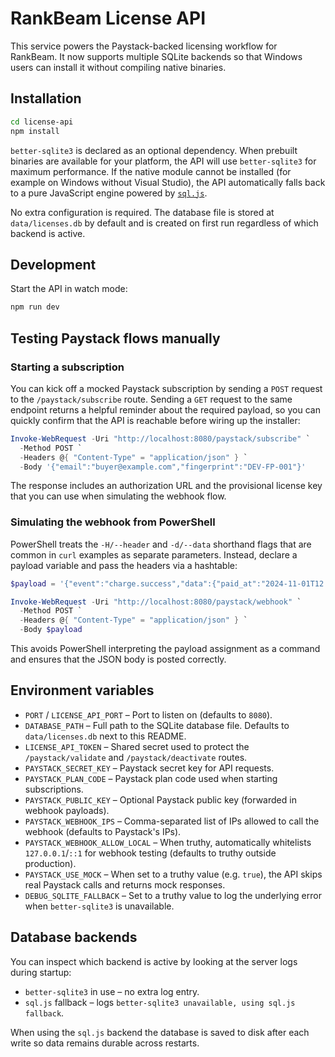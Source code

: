 # RankBeam License API

This service powers the Paystack-backed licensing workflow for RankBeam. It now supports multiple SQLite backends so that Windows users can install it without compiling native binaries.

## Installation

```bash
cd license-api
npm install
```

`better-sqlite3` is declared as an optional dependency. When prebuilt binaries are available for your platform, the API will use `better-sqlite3` for maximum performance. If the native module cannot be installed (for example on Windows without Visual Studio), the API automatically falls back to a pure JavaScript engine powered by [`sql.js`](https://github.com/sql-js/sql.js).

No extra configuration is required. The database file is stored at `data/licenses.db` by default and is created on first run regardless of which backend is active.

## Development

Start the API in watch mode:

```bash
npm run dev
```

## Testing Paystack flows manually

### Starting a subscription

You can kick off a mocked Paystack subscription by sending a `POST` request to the
`/paystack/subscribe` route. Sending a `GET` request to the same endpoint returns a
helpful reminder about the required payload, so you can quickly confirm that the
API is reachable before wiring up the installer:

```powershell
Invoke-WebRequest -Uri "http://localhost:8080/paystack/subscribe" `
  -Method POST `
  -Headers @{ "Content-Type" = "application/json" } `
  -Body '{"email":"buyer@example.com","fingerprint":"DEV-FP-001"}'
```

The response includes an authorization URL and the provisional license key that you
can use when simulating the webhook flow.

### Simulating the webhook from PowerShell

PowerShell treats the `-H/--header` and `-d/--data` shorthand flags that are common
in `curl` examples as separate parameters. Instead, declare a payload variable and
pass the headers via a hashtable:

```powershell
$payload = '{"event":"charge.success","data":{"paid_at":"2024-11-01T12:00:00Z","reference":"TEST_REF_001","customer":{"email":"buyer@example.com"},"metadata":{"licenseKey":"DEV-LIC-001","fingerprint":"DEV-FP-001"}}}'

Invoke-WebRequest -Uri "http://localhost:8080/paystack/webhook" `
  -Method POST `
  -Headers @{ "Content-Type" = "application/json" } `
  -Body $payload
```

This avoids PowerShell interpreting the payload assignment as a command and ensures
that the JSON body is posted correctly.

## Environment variables

- `PORT` / `LICENSE_API_PORT` – Port to listen on (defaults to `8080`).
- `DATABASE_PATH` – Full path to the SQLite database file. Defaults to `data/licenses.db` next to this README.
- `LICENSE_API_TOKEN` – Shared secret used to protect the `/paystack/validate` and `/paystack/deactivate` routes.
- `PAYSTACK_SECRET_KEY` – Paystack secret key for API requests.
- `PAYSTACK_PLAN_CODE` – Paystack plan code used when starting subscriptions.
- `PAYSTACK_PUBLIC_KEY` – Optional Paystack public key (forwarded in webhook payloads).
- `PAYSTACK_WEBHOOK_IPS` – Comma-separated list of IPs allowed to call the webhook (defaults to Paystack's IPs).
- `PAYSTACK_WEBHOOK_ALLOW_LOCAL` – When truthy, automatically whitelists `127.0.0.1`/`::1` for webhook testing (defaults to truthy outside production).
- `PAYSTACK_USE_MOCK` – When set to a truthy value (e.g. `true`), the API skips real Paystack calls and returns mock responses.
- `DEBUG_SQLITE_FALLBACK` – Set to a truthy value to log the underlying error when `better-sqlite3` is unavailable.

## Database backends

You can inspect which backend is active by looking at the server logs during startup:

- `better-sqlite3` in use – no extra log entry.
- `sql.js` fallback – logs `better-sqlite3 unavailable, using sql.js fallback`.

When using the `sql.js` backend the database is saved to disk after each write so data remains durable across restarts.
